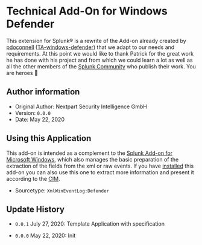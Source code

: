 
# Technical Add-On for Windows Defender 

This extension for Splunk® is a rewrite of the Add-on already created by [pdoconnell](https://github.com/pdoconnell) ([TA-windows-defender](https://github.com/pdoconnell/TA-microsoft-windefender)) that we adapt to our needs and requirements. 
At this point we would like to thank Patrick for the great work he has done with his project and from which we could learn a lot as well as all the other members of the [Splunk Community](https://community.splunk.com/t5/Community/ct-p/en-us) who publish their work. You are heroes :clap:


## Author information       

- Original Author: Nextpart Security Intelligence GmbH
- Version: ``0.0.0``
- Date: May 22, 2020

## Using this Application

This add-on is intended as a complement to the [Splunk Add-on for Microsoft Windows](https://splunkbase.splunk.com/app/742/), which also manages the basic preparation of the extraction of the fields from the xml or raw events. If you have [installed](https://docs.splunk.com/Documentation/WindowsAddOn/latest/User/Install) this add-on you can also use this one to extract more information and present it according to the [CIM](https://docs.splunk.com/Documentation/CIM/latest/User/Overview).

- Sourcetype: ``XmlWinEventLog:Defender``

## Update History

* ``0.0.1`` July 27, 2020:
    Template Application with specification

* ``0.0.0`` May 22, 2020:
    Init
